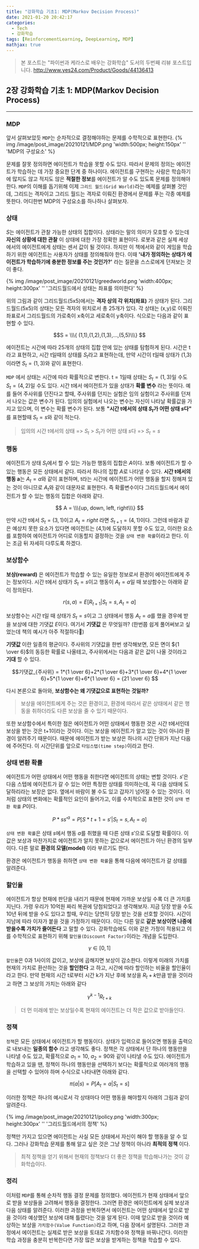 ```yaml
---
title: "강화학습 기초1: MDP(Markov Decision Process)"
date: 2021-01-20 20:42:17
categories:
  - Tech
  - 강화학습
tags: [ReinforcementLearning, DeepLearning, MDP]
mathjax: true
---
```


> 본 포스트는 "파이썬과 케라스로 배우는 강화학습" 도서의 두번째 리뷰 포스트입니다.
> http://www.yes24.com/Product/Goods/44136413

## 2장 강화학습 기초 1: MDP(Markov Decision Process)

---

### **MDP**

앞서 살펴보았듯 `MDP`는 순차적으로 결정해야하는 문제를 수학적으로 표현한다.
{% img /image/post_image/20210121/MDP.png 'width:500px; height:150px' '' 'MDP의 구성요소' %}

문제를 잘못 정의하면 에이전트가 학습을 못할 수도 있다. 따라서 문제의 정의는 에이전트가 학습하는 데 가장 중요한 단계 중 하나이다. 에이전트를 구현하는 사람은 학습하기에 많지도 않고 적지도 않은 **적절한 정보**를 에이전트가 알 수도 있도록 문제를 정의해야 한다. `MDP`의 이해를 돕기위해 이제 `그리드 월드(Grid World)`라는 예제를 살펴볼 것인데, 그리드는 격자이고 그리드 월드는 격자로 이뤄진 환경에서 문제를 푸는 각종 예제를 뜻한다. 어디한번 MDP의 구성요소를 하나하나 살펴보자.

### 상태

$S$는 에이전트가 관찰 가능한 상태의 집합이다. 상태라는 말의 의미가 모호할 수 있는데 **자신의 상황에 대한 관찰** 이 상태에 대한 가장 정확한 표현이다. 로봇과 같은 실제 세상에서의 에이전트에게 상태는 센서 값이 될 것이다. 하지만 이 책에서와 같이 게임을 학습하기 위한 에이전트는 사용자가 상태를 정의해줘야 한다. 이때 **'내가 정의하는 상태가 에이전트가 학습하기에 충분한 정보를 주는 것인가?'** 라는 질문을 스스로에게 던져보는 것이 좋다.

{% img /image/post_image/20210121/greedworld.png 'width:400px; height:300px' '' '그리드월드에서 상태는 좌표를 의미한다' %}

위의 그림과 같이 그리드월드(5x5)에서는 **격자 상의 각 위치(좌표)** 가 상태가 된다. 그리드월드(5x5)의 상태는 모든 격자의 위치로서 총 25개가 있다. 각 상태는 (x,y)로 이뤄진 좌표로서 그리드월드의 가로축이 x축이고 세로축이 y축이다. 식으로는 다음과 같이 표현할 수 있다.

$$S = \\\{ (1,1),(1,2),(1,3),...,(5,5)\\\} $$

에이전트는 시간에 따라 25개의 상태의 집합 안에 있는 상태를 탐험하게 된다. 시간은 t라고 표현하고, 시간 t일때의 상태를 $S_t$라고 표현하는데, 만약 시간이 t일때 상태가 (1,3)이라면 $S_t = (1,3)$와 같이 표현한다.

`MDP` 에서 상태는 시간에 따라 확률적으로 변한다. t = 1일때 상태는 $S_t=(1,3)$일 수도 $S_t=(4,2)$일 수도 있다. 시간 t에서 에이전트가 있을 상태가 **확률 변수** 라는 뜻이다. 예를 들어 주사위를 던진다고 할때, 주사위를 던지는 실험은 임의 실험이고 주사위를 던져서 나오는 값은 변수가 된다. 임의의 실험에서 나오는 변수는 자신이 나타날 확률값을 가지고 있으며, 이 변수는 확률 변수가 된다. 보통 **"시간 t에서의 상태 $S_t$가 어떤 상태 $s$다"** 를 표현할때 $S_t = s$와 같이 적는다.

> 임의의 시간 t에서의 상태 => $S_t$ > $S_t$가 어떤 상태 $s$다 => $S_t = s$

### 행동

에이전트가 상태 $S_t$에서 할 수 있는 가능한 행동의 집합은 $A$이다. 보통 에이전트가 할 수 있는 행동은 모든 상태에서 같다. 따라서 하나의 집합 $A$로 나타낼 수 있다. **시간 t에서의 행동 a**는 $A_t = a$와 같이 표현하며, t라는 시간에 에이전트가 어떤 행동을 할지 정해져 있는 것이 아니므로 $A_t$와 같이 대문자로 표현한다. 즉 확률변수이다 그리드월드에서 에이전트가 할 수 있는 행동의 집합은 아래와 같다.

$$ A = \\\{up, down, left, right\\\} $$

만약 시간 t에서 $S_t=(3,1)$이고 $A_t=right$ 라면 $S_{t+1} = (4,1)$이다. 그런데 바람과 같은 예상치 못한 요소가 있다면 에이전트는 (4,1)에 도달하지 못할 수도 있고, 이러한 요소를 포함하여 에이전트가 어디로 이동할지 결정하는 것을 `상태 변환 확률`이라고 한다. 이는 조금 뒤 자세히 다루도록 하겠다.

### 보상함수

**보상(reward)** 은 에이전트가 학습할 수 있는 유일한 정보로서 환경이 에이전트에게 주는 정보이다. 시간 t에서 상태가 $S_t = s$이고 행동이 $A_t = a$일 때 보상함수는 아래와 같이 정의된다.

$$r(s,a) = E[R_{t+1} | S_t=s, A_t=a] $$

보상함수는 시간 t일 때 상태가 $S_t=s$이고 그 상태에서 행동 $A_t=a$를 했을 경우에 받을 보상에 대한 기댓값 $E$이다. 여기서 **기댓값** 은 무엇일까? (한번쯤 쉽게 풀어써보고 싶었는데 책의 예시가 아주 적절하다🤩)

**기댓값** 이란 일종의 평균이다. 주사위의 기댓값을 한번 생각해보면, 모든 면이 ${1 \over 6}$의 동등한 확률로 나올테고, 주사위에서는 다음과 같은 값이 나올 것이라고 **기대** 할 수 있다.

$$기댓값_{주사위} = 1*{1 \over 6}+2*{1 \over 6}+3*{1 \over 6}+4*{1 \over 6}+5*{1 \over 6}+6*{1 \over 6} = {21 \over 6} $$

다시 본론으로 돌아와, **보상함수는 왜 기댓값으로 표현하는 것일까?**

> 보상을 에이전트에게 주는 것은 환경이고,
> 환경에 따라서 같은 상태에서 같은 행동을 취하더라도 다른 보상을 줄 수 있기 때문이다.

또한 보상함수에서 특이한 점은 에이전트가 어떤 상태에서 행동한 것은 시간 t에서인데 보상을 받는 것은 t+1이라는 것이다. 이는 보상을 에이전트가 알고 있는 것이 아니라 환경이 알려주기 때문이다. 때문에 에이전트가 받는 보상은 하나의 시간 단위가 지난 다음에 주어진다. 이 시간단위를 앞으로 `타임스텝(time step)`이라고 한다.

### 상태 변환 확률

에이전트가 어떤 상태에서 어떤 행동을 취한다면 에이전트의 상태는 변할 것이다. $s'$은 다음 스텝에 에이전트가 갈 수 있는 어떤 특정한 상태를 의미하는데, 꼭 다음 상태에 도달하리라는 보장은 없다. 옆에서 바람이 불 수도 있고 갑자기 넘어질 수 있는 것이다. 이처럼 상태의 변화에는 확률적인 요인이 들어가고, 이를 수치적으로 표현한 것이 `상태 변환 확률` $P$이다.

$$ P*{ss'}^a = P[S*{t+1} = s'| S_t=s, A_t=a]$$

`상태 변환 확률`은 상태 $s$에서 행동 $a$를 취했을 때 다른 상태 $s'$으로 도달할 확률이다. 이 값은 보상과 마찬가지로 에이전트가 알지 못하는 값으로서 에이전트가 아닌 환경의 일부이다. 다른 말로 **환경의 모델(model)** 이라 부르기도 한다.

환경은 에이전트가 행동을 취하면 `상태 변환 확률`을 통해 다음에 에이전트가 갈 상태를 알려준다.

### 할인율

에이전트가 항상 현재에 판단을 내리기 때문에 현재에 가까운 보상일 수록 더 큰 가치를 지닌다. 가령 우리가 10억원 짜리 복권에 당첨되었다고 생각해보자. 지금 당장 받을 수도 10년 뒤에 받을 수도 있다고 할때, 우리는 당연히 당장 받는 것을 선호할 것이다. 시간이 지남에 따라 이자가 붙을 것을 가정하기 때문이다. 이는 다른 말로 **같은 보상이면 나중에 받을수록 가치가 줄어든다** 고 말할 수 있다. 강화학습에도 이와 같은 가정이 적용되고 이를 수학적으로 표현하기 위해 `할인율(Discount Factor)`이라는 개념을 도입한다.

$$\gamma \in [0,1]$$

`할인율`은 0과 1사이의 값이고, 보상에 곱해지면 보상이 감소한다. 이렇게 미래의 가치를 현재의 가치로 환산하는 것을 **할인한다** 고 하고, 시간에 따라 할인하는 비율을 할인율이라고 한다. 만약 현재의 시간 t로부터 시간 k가 지난 후에 보상을 $R_t+k$만큼 받을 것이라고 하면 그 보상의 가치는 아래와 같다

$$\gamma^{k-1}R_{t+k}$$

> 더 먼 미래에 받는 보상일수록 현재의 에이전트는 더 작은 값으로 받아들인다.

### 정책

`정책`은 모든 상태에서 에이전트가 할 행동이다. 상태가 입력으로 들어오면 행동을 출력으로 내보내는 **일종의 함수** 라고 생각해도 좋다. 정책은 각 상태에서 단 하나의 행동만을 나타낼 수도 있고, 확률적으로 $a_1 = 10%$, $a_2= 90%$와 같이 나타낼 수도 있다. 에이전트가 학습하고 있을 땐, 정책이 하나의 행동만을 선택하기 보다는 확률적으로 여러개의 행동을 선택할 수 있어야 하며 수식으로 나타내면 아래와 같다.

$$ \pi(a|s) = P[A_t = a|S_t=s]$$

이러한 정책은 하나의 예시로서 각 상태마다 어떤 행동을 해야할지 아래의 그림과 같이 알려준다.

{% img /image/post_image/20210121/policy.png 'width:300px; height:300px' '' '그리드월드에서의 정책' %}

정책만 가지고 있으면 에이전트는 사실 모든 상태에서 자신이 해야 할 행동을 알 수 있다. 그러나 강화학습 문제를 통해 알고 싶은 것은 그냥 정책이 아니라 **최적의 정책** 이다.

> 최적 정책을 얻기 위해서 현재의 정책보다 더 좋은 정책을 학습해나가는 것이 강화학습이다.

### 정리

이처럼 `MDP`를 통해 순차적 행동 결정 문제를 정의했다. 에이전트가 현재 상태에서 앞으로 받을 보상들을 고려해서 행동을 결정한다. 그러면 환경은 에이전트에게 실제 보상과 다음 상태를 알려준다. 이러한 과정을 반복하면서 에이전트는 어떤 상태에서 앞으로 받을 것이라 예상했던 보상에 대해 틀렸다는 것을 알게 된다. 이때 앞으로 받을 것이라 예상하는 보상을 `가치함수(Value Function)`라고 하며, 다음 장에서 설명된다. 그러한 과정에서 에이전트는 실제로 받은 보상을 토대로 가치함수와 정책을 바꿔나간다. 이러한 학습 과정을 충분히 반복한다면 가장 많은 보상을 받게하는 정책을 학습할 수 있다.
